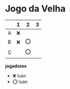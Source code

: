 # Jogo da Velha

|   | 1 | 2 | 3 |
|---|---|---|---|
| A | ❌|   |   |
| B | ❌| ⭕ |  |
| C |   | ⭕ |   |

**jogadores**

- ❌ luan 
- ⭕ luan